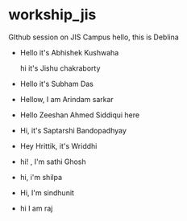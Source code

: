 # workship_jis
GIthub session on JIS Campus
hello, this is Deblina
- Hello it's Abhishek Kushwaha 

  hi it's Jishu chakraborty

- Hello it's Subham Das
- Hellow, I am Arindam sarkar
- Hello Zeeshan Ahmed Siddiqui here
- Hi, it's Saptarshi Bandopadhyay

- Hey Hrittik, it's Wriddhi

- hi! , I'm sathi Ghosh
- hi, i'm shilpa

- Hi, I'm sindhunit
- hi I am raj

